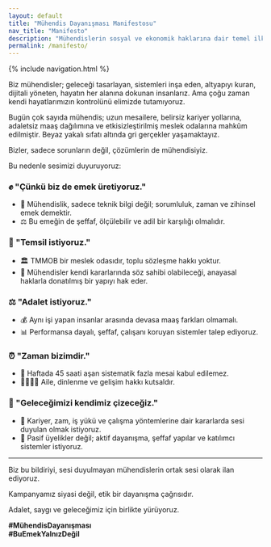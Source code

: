 ```yaml
---
layout: default
title: "Mühendis Dayanışması Manifestosu"
nav_title: "Manifesto"
description: "Mühendislerin sosyal ve ekonomik haklarına dair temel ilkeler ve hedefler"
permalink: /manifesto/
---
```


{% include navigation.html %}

Biz mühendisler; geleceği tasarlayan, sistemleri inşa eden, altyapıyı kuran, dijitali yöneten, hayatın her alanına dokunan insanlarız. Ama çoğu zaman kendi hayatlarımızın kontrolünü elimizde tutamıyoruz.

Bugün çok sayıda mühendis; uzun mesailere, belirsiz kariyer yollarına, adaletsiz maaş dağılımına ve etkisizleştirilmiş meslek odalarına mahkûm edilmiştir. Beyaz yakalı sıfatı altında gri gerçekler yaşamaktayız.

Bizler, sadece sorunların değil, çözümlerin de mühendisiyiz.

Bu nedenle sesimizi duyuruyoruz:

### ✊ "Çünkü biz de emek üretiyoruz."

- 🔧 Mühendislik, sadece teknik bilgi değil; sorumluluk, zaman ve zihinsel emek demektir.
- ⚖️ Bu emeğin de şeffaf, ölçülebilir ve adil bir karşılığı olmalıdır.

### 🤝 "Temsil istiyoruz."

- 🏛️ TMMOB bir meslek odasıdır, toplu sözleşme hakkı yoktur.
- 📢 Mühendisler kendi kararlarında söz sahibi olabileceği, anayasal haklarla donatılmış bir yapıyı hak eder.

### ⚖️ "Adalet istiyoruz."

- 💰 Aynı işi yapan insanlar arasında devasa maaş farkları olmamalı.
- 📊 Performansa dayalı, şeffaf, çalışanı koruyan sistemler talep ediyoruz.

### ⏰ "Zaman bizimdir."

- 🚫 Haftada 45 saati aşan sistematik fazla mesai kabul edilemez.
- 👨‍👩‍👧‍👦 Aile, dinlenme ve gelişim hakkı kutsaldır.

### 🚀 "Geleceğimizi kendimiz çizeceğiz."

- 💼 Kariyer, zam, iş yükü ve çalışma yöntemlerine dair kararlarda sesi duyulan olmak istiyoruz.
- 🤝 Pasif üyelikler değil; aktif dayanışma, şeffaf yapılar ve katılımcı sistemler istiyoruz.

---

Biz bu bildiriyi, sesi duyulmayan mühendislerin ortak sesi olarak ilan ediyoruz.

Kampanyamız siyasi değil, etik bir dayanışma çağrısıdır.

Adalet, saygı ve geleceğimiz için birlikte yürüyoruz.

**#MühendisDayanışması**  
**#BuEmekYalnızDeğil**

